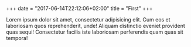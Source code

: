 +++
date = "2017-06-14T22:12:06+02:00"
title = "First"
+++

Lorem ipsum dolor sit amet, consectetur adipisicing elit.
Cum eos et laboriosam quos reprehenderit, unde! Aliquam distinctio eveniet provident quas sequi!
Consectetur facilis iste laboriosam perferendis quam quas sit tempora!